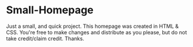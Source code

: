 # Small-Homepage
Just a small, and quick project. This homepage was created in HTML & CSS. You're free to make changes and distribute as you please, but do not take credit/claim credit. Thanks. 

